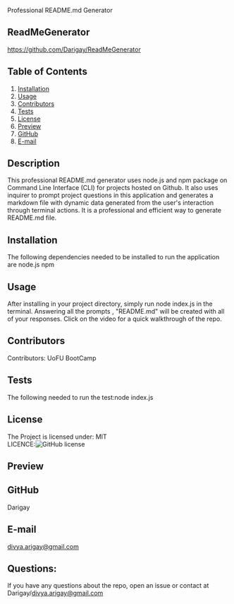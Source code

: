 
  Professional README.md Generator
  ## ReadMeGenerator
   https://github.com/Darigay/ReadMeGenerator
  ## Table of Contents
  1. [Installation](#Installation)
  2. [Usage](#usage)  
  3. [Contributors](#Contributors)
  4. [Tests](#Tests)
  5. [License](#License)
  6. [Preview](#Preview)
  7. [GitHub](#GitHub)
  8. [E-mail](#E-mail)
  ## Description
  This professional README.md generator uses node.js and npm package on Command Line Interface (CLI) for projects hosted on Github. 
  It also uses inquirer to prompt project questions in this application and generates a markdown file with dynamic data generated 
  from the user's interaction through terminal actions.
  It is a professional and efficient way to generate README.md file. 
  ## Installation
  The following dependencies needed to be installed to run the application are node.js npm
  ## Usage
  After installing in your project directory, simply run node index.js in the terminal.
  Answering all the prompts , "README.md" will be created with all of your responses.
  Click on the video for a quick walkthrough of the repo.
  
  ## Contributors
  Contributors: UoFU BootCamp
  ## Tests
  The following needed to run the test:node index.js
  ## License
  The Project is licensed under: MIT  
  LICENCE:![GitHub license](https://img.shields.io/badge/License-MIT-yellow.svg)
  ## Preview
  ## GitHub
  Darigay
  ## E-mail
  divya.arigay@gmail.com
  ## Questions:
  If you have any questions about the repo, open an issue or contact at Darigay/divya.arigay@gmail.com

 